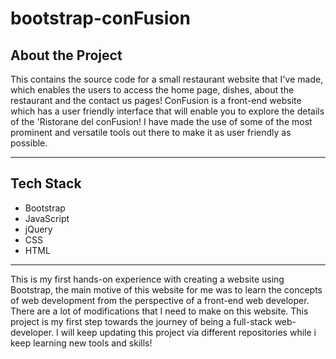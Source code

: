 # bootstrap-conFusion

## About the Project

This contains the source code for a small restaurant website that I've made, which enables the users to access the home page, dishes, about the restaurant and the contact us pages!
ConFusion is a front-end website which has a user friendly interface that will enable you to explore the details of the 'Ristorane del conFusion! I have made the use of some of the most prominent and versatile tools out there to make it as user friendly as possible.

___________________________________________________________________________________________________________________________________________________________

## Tech Stack
- Bootstrap
- JavaScript
- jQuery
- CSS
- HTML

___________________________________________________________________________________________________________________________________________________________

This is my first hands-on experience with creating a website using Bootstrap, the main motive of this website for me was to learn the concepts of web development from the perspective of a front-end web developer. There are a lot of modifications that I need to make on this website. This project is my first step towards the journey of being a full-stack web-developer. I will keep updating this project via different repositories while i keep learning new tools and skills!
